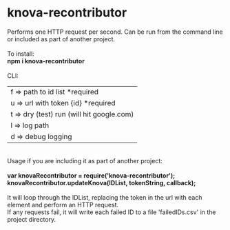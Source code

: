 # knova-recontributor

Performs one HTTP request per second. Can be run from the command line or included as part of another project.
<br><br>
To install:<br>
<b>npm i knova-recontributor</b>
<br><br>
CLI:
<table>
<tr><td>f => path to id list *required</td></tr>
<tr><td>u => url with token {id} *required</td></tr>
<tr><td>t => dry (test) run (will hit google.com)</td></tr>
<tr><td>l => log path</td></tr>
<tr><td>d => debug logging</td></tr>
</table>
<br>
Usage if you are including it as part of another project:
<br><br>
<b>
var knovaRecontributor = require('knova-recontributor');<br>
knovaRecontributor.updateKnova(IDList, tokenString, callback);
</b>
<br><br>
It will loop through the IDList, replacing the token in the url with each element and perform an HTTP request.
<br>
If any requests fail, it will write each failed ID to a file 'failedIDs.csv' in the project directory.
